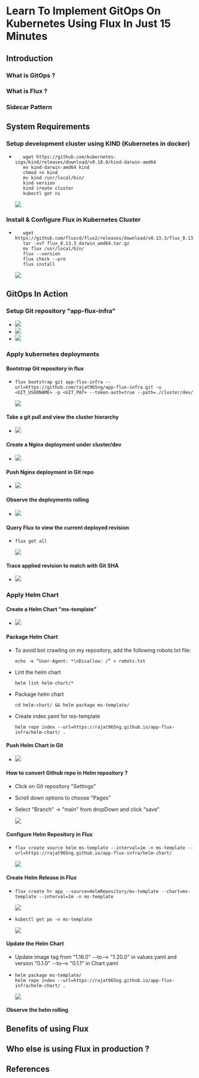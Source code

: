 # Learn To Implement GitOps On Kubernetes Using Flux In Just 15 Minutes
## Introduction
### What is GitOps ?
### What is Flux ?
### Sidecar Pattern

## System Requirements
### Setup development cluster using KIND (Kubernetes in docker)
   - ```
        wget https://github.com/kubernetes-sigs/kind/releases/download/v0.10.0/kind-darwin-amd64
        mv kind-darwin-amd64 kind
        chmod +x kind
        mv kind /usr/local/bin/
        kind version
        kind create cluster
        kubectl get ns
     ```
      ![](.README/224c32de.png)

### Install & Configure Flux in Kubernetes Cluster  
   - ```
        wget https://github.com/fluxcd/flux2/releases/download/v0.13.3/flux_0.13.3_darwin_amd64.tar.gz
        tar -xvf flux_0.13.3_darwin_amd64.tar.gz
        mv flux /usr/local/bin/
        flux --version
        flux check --pre
        flux install
     ```
      ![](.README/94dd5562.png)

## GitOps In Action
### Setup Git repository "app-flux-infra"
   - ![](.README/d95b4d71.png)
   - ![](.README/a8a9d248.png)
   - ![](.README/6265978c.png)
### Apply kubernetes deployments
#### Bootstrap Git repository in flux
   - ```flux bootstrap git app-flux-infra --url=https://github.com/rajat965ng/app-flux-infra.git -u <GIT_USERNAME> -p <GIT_PAT> --token-auth=true --path=./cluster/dev/```
   
     ![](.README/7ac12368.png)
      
#### Take a git pull and view the cluster hierarchy 
   - ![](.README/a54e6b15.png)  
#### Create a Nginx deployment under cluster/dev
   - ![](.README/46957eb1.png)
#### Push Nginx deployment in Git repo
   - ![](.README/68378e6f.png)
#### Observe the deployments rolling
   - ![](.README/1dae1f2a.png)
#### Query Flux to view the current deployed revision
   - ```flux get all```
       
     ![](.README/68838edb.png)
     
#### Trace applied revision to match with Git SHA
   - ![](.README/d0b65799.png)    

### Apply Helm Chart
#### Create a Helm Chart "ms-template"

   - ![](.README/537bb8a6.png)
#### Package Helm Chart
   - To avoid bot crawling on my repository, add the following robots.txt file:
     ```
     echo -e “User-Agent: *\nDisallow: /” > robots.txt
     ```
   - Lint the helm chart
     ```
     helm lint helm-chart/*
     ``` 
   - Package helm chart
     ```
     cd helm-chart/ && helm package ms-template/
     ```   
   - Create index.yaml for ms-template
     ```
     helm repo index --url=https://rajat965ng.github.io/app-flux-infra/helm-chart/ .
     ```  
#### Push Helm Chart in Git

   - ![](.README/624aaaa5.png) 
#### How to convert Github repo in Helm repository ?
   - Click on Git repository "Settings"
   - Scroll down options to choose "Pages"
   - Select "Branch" -> "main" from dropDown and click "save"
   
     ![](.README/34097a07.png)
     
#### Configure Helm Repository in Flux
   - ```flux create source helm ms-template --interval=1m -n ms-template --url=https://rajat965ng.github.io/app-flux-infra/helm-chart/```
    
     ![](.README/c36eaa89.png)

#### Create Helm Release in Flux
   - ```flux create hr app --source=HelmRepository/ms-template --chart=ms-template --interval=1m -n ms-template```
   
     ![](.README/ff51f9a3.png)

   - ```kubectl get po -n ms-template```
   
     ![](.README/9b7fc888.png)
          
#### Update the Helm Chart
   - Update image tag from "1.16.0" --to--> "1.20.0" in values.yaml and version "0.1.0" --to--> "0.1.1" in Chart.yaml
   - ```
     helm package ms-template/
     helm repo index --url=https://rajat965ng.github.io/app-flux-infra/helm-chart/ .
     ```  
     
     ![](.README/94b5c991.png)
     
#### Observe the helm rolling
    
## Benefits of using Flux
## Who else is using Flux in production ?
## References